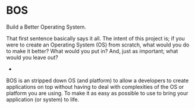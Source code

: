 # BOS
Build a Better Operating System.

That first sentence basically says it all. The intent of this project is; if you were to create an Operating System (OS) from scratch, what would you do to make it better? What would you put in? And, just as important; what would you leave out?

- 

BOS is an stripped down OS (and platform) to allow a developers to create applications on top without having to deal with complexities of the OS or platform you are using. To make it as easy as possible to use to bring your application (or system) to life. 
